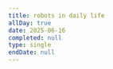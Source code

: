 ```yaml
---
title: robots in daily life
allDay: true
date: 2025-06-16
completed: null
type: single
endDate: null
---
```

